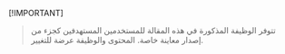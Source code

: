  [!IMPORTANT]
> تتوفر الوظيفة المذكورة في هذه المقالة للمستخدمين المستهدفين كجزء من إصدار معاينة خاصة. المحتوى والوظيفة عرضة للتغيير. 
